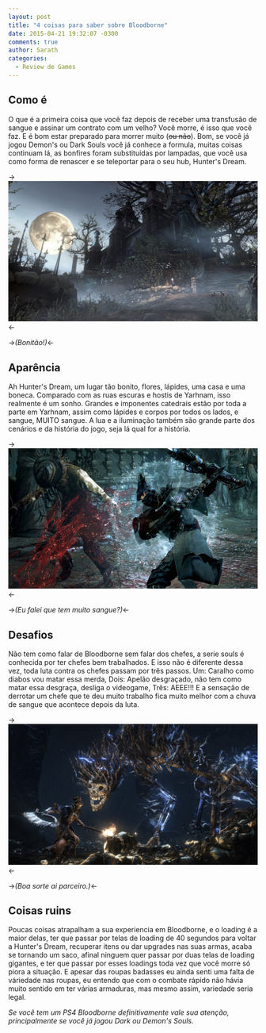 ```yaml
---
layout: post
title: "4 coisas para saber sobre Bloodborne"
date: 2015-04-21 19:32:07 -0300
comments: true
author: Sarath
categories:
  - Review de Games
---
```


## Como é

O que é a primeira coisa que você faz depois de receber uma transfusão de sangue e assinar um contrato com um velho? Você morre, é isso que você faz. E é bom estar preparado para morrer muito (~~ou não~~).<!-- more -->
Bom, se você já jogou Demon's ou Dark Souls você já conhece a formula, muitas coisas continuam lá, as bonfires foram substituidas por lampadas, que você usa como forma de renascer e se teleportar para o seu hub, Hunter's Dream.

->![alt BloodBorne](/images/2015-04-21-4-coisas-para-saber-sobre-bloodborne/img01.jpg "BloodBorne")<-

->_(Bonitão!)_<-

## Aparência

Ah Hunter's Dream, um lugar tão bonito, flores, lápides, uma casa e uma boneca. Comparado com as ruas escuras e hostis de Yarhnam, isso realmente é um sonho. Grandes e imponentes catedrais estão por toda a parte em Yarhnam, assim como lápides e corpos por todos os lados, e sangue, MUITO sangue. A lua e a iluminação também são grande parte dos cenários e da história do jogo, seja lá qual for a história.

->![alt BloodBorne](/images/2015-04-21-4-coisas-para-saber-sobre-bloodborne/img02.jpg "BloodBorne")<-

->_(Eu falei que tem muito sangue?)_<-

## Desafios

Não tem como falar de Bloodborne sem falar dos chefes, a serie souls é conhecida por ter chefes bem trabalhados. E isso não é diferente dessa vez, toda luta contra os chefes passam por três passos. Um: Caralho como diabos vou matar essa merda, Dois: Apelão desgraçado, não tem como matar essa desgraça, desliga o videogame, Três: AEEE!!! E a sensação de derrotar um chefe que te deu muito trabalho fica muito melhor com a chuva de sangue que acontece depois da luta.

->![alt BloodBorne](/images/2015-04-21-4-coisas-para-saber-sobre-bloodborne/img03.jpg "BloodBorne")<-

->_(Boa sorte ai parceiro.)_<-

## Coisas ruins

Poucas coisas atrapalham a sua experiencia em Bloodborne, e o loading é a maior delas, ter que passar por telas de loading de 40 segundos para voltar a Hunter's Dream, recuperar itens ou dar upgrades nas suas armas, acaba se tornando um saco, afinal ninguem quer passar por duas telas de loading gigantes, e ter que passar por esses loadings toda vez que você morre só piora a situação. E apesar das roupas badasses eu ainda senti uma falta de váriedade nas roupas, eu entendo que com o combate rápido não hávia muito sentido em ter várias armaduras, mas mesmo assim, variedade seria legal.


_Se você tem um PS4 Bloodborne definitivamente vale sua atenção, principalmente se você já jogou Dark ou Demon's Souls._


